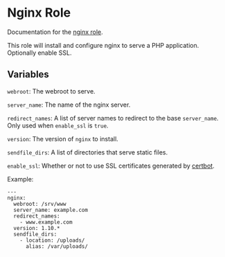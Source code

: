 # Nginx Role

Documentation for the [nginx role](/roles/nginx).

This role will install and configure nginx to serve a PHP application.
Optionally enable SSL.

## Variables

`webroot`: The webroot to serve.

`server_name`: The name of the nginx server.

`redirect_names`: A list of server names to redirect to the base 
                  `server_name`. Only used when `enable_ssl` is `true`.

`version`: The version of `nginx` to install.

`sendfile_dirs`: A list of directories that serve static files.

`enable_ssl`: Whether or not to use SSL certificates generated by
              [certbot](certbot.md).

Example:

```
---
nginx:
  webroot: /srv/www
  server_name: example.com
  redirect_names:
    - www.example.com
  version: 1.10.*
  sendfile_dirs:
    - location: /uploads/
      alias: /var/uploads/
```

